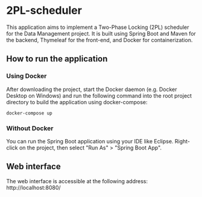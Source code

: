 # 2PL-scheduler

This application aims to implement a Two-Phase Locking (2PL) scheduler for the Data Management project. It is built using Spring Boot and Maven for the backend, Thymeleaf for the front-end, and Docker for containerization.

## How to run the application

### Using Docker

After downloading the project, start the Docker daemon (e.g. Docker Desktop on Windows) and run the following command into the root project directory to build the application using docker-compose:

```docker-compose up```

### Without Docker

You can run the Spring Boot application using your IDE like Eclipse. Right-click on the project, then select "Run As" > "Spring Boot App".

## Web interface

The web interface is accessible at the following address: http://localhost:8080/
